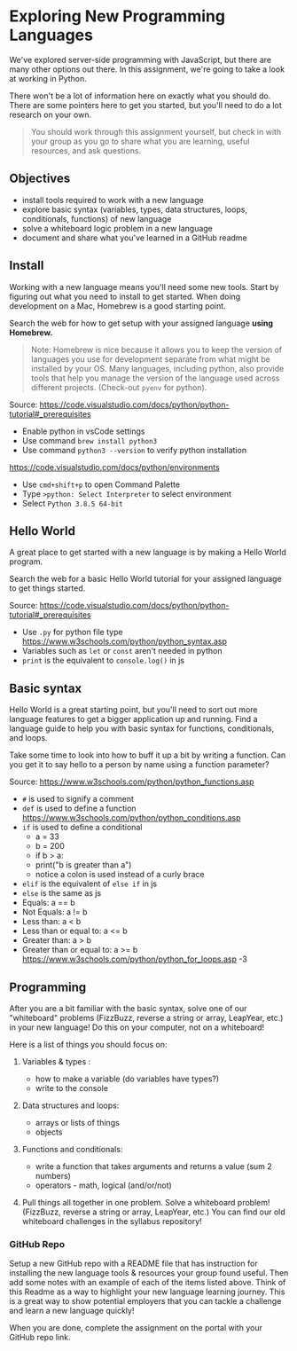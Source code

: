 # Exploring New Programming Languages

We've explored server-side programming with JavaScript, but there are many other options out there. In this assignment, we're going to take a look at working in Python.

There won't be a lot of information here on exactly what you should do. There are some pointers here to get you started, but you'll need to do a lot research on your own. 

> You should work through this assignment yourself, but check in with your group as you go to share what you are learning, useful resources, and ask questions.

## Objectives

- install tools required to work with a new language
- explore basic syntax (variables, types, data structures, loops, conditionals, functions) of new language
- solve a whiteboard logic problem in a new language
- document and share what you've learned in a GitHub readme


## Install

Working with a new language means you'll need some new tools. Start by figuring out what you need to install to get started. When doing development on a Mac, Homebrew is a good starting point. 

Search the web for how to get setup with your assigned language __using Homebrew.__

> Note: Homebrew is nice because it allows you to keep the version of languages you use for development separate from what might be installed by your OS. Many languages, including python, also provide tools that help you manage the version of the language used across different projects. (Check-out `pyenv` for python).

Source:
https://code.visualstudio.com/docs/python/python-tutorial#_prerequisites
- Enable python in vsCode settings
- Use command `brew install python3`
- Use command `python3 --version` to verify python installation

https://code.visualstudio.com/docs/python/environments
- Use `cmd+shift+p` to open Command Palette
- Type `>python: Select Interpreter` to select environment
- Select `Python 3.8.5 64-bit`


## Hello World

A great place to get started with a new language is by making a Hello World program. 

Search the web for a basic Hello World tutorial for your assigned language to get things started. 

Source:
https://code.visualstudio.com/docs/python/python-tutorial#_prerequisites
- Use `.py` for python file type
https://www.w3schools.com/python/python_syntax.asp
- Variables such as `let` or `const` aren't needed in python
- `print` is the equivalent to `console.log()` in js

## Basic syntax

Hello World is a great starting point, but you'll need to sort out more language features to get a bigger application up and running. Find a language guide to help you with basic syntax for functions, conditionals, and loops.

Take some time to look into how to buff it up a bit by writing a function. Can you get it to say hello to a person by name using a function parameter? 

Source:
https://www.w3schools.com/python/python_functions.asp
- `#` is used to signify a comment
- `def` is used to define a function
https://www.w3schools.com/python/python_conditions.asp
- `if` is used to define a conditional
    - a = 33
    - b = 200
    - if b > a:
    - print("b is greater than a")
    - notice a colon is used instead of a curly brace
- `elif` is the equivalent of `else if` in js
- `else` is the same as js
- Equals: a == b
- Not Equals: a != b
- Less than: a < b
- Less than or equal to: a <= b
- Greater than: a > b
- Greater than or equal to: a >= b
https://www.w3schools.com/python/python_for_loops.asp
-3


## Programming

After you are a bit familiar with the basic syntax, solve one of our "whiteboard" problems (FizzBuzz, reverse a string or array, LeapYear, etc.) in your new language! Do this on your computer, not on a whiteboard!

Here is a list of things you should focus on: 

1. Variables & types :
    - how to make a variable (do variables have types?)
    - write to the console

2. Data structures and loops:
    - arrays or lists of things
    - objects

3. Functions and conditionals:
    - write a function that takes arguments and returns a value (sum 2 numbers)
    - operators - math, logical (and/or/not)

4. Pull things all together in one problem. Solve a whiteboard problem! (FizzBuzz, reverse a string or array, LeapYear, etc.) You can find our old whiteboard challenges in the syllabus repository!


### GitHub Repo

Setup a new GitHub repo with a README file that has instruction for installing the new language tools & resources your group found useful. Then add some notes with an example of each of the items listed above. Think of this Readme as a way to highlight your new language learning journey. This is a great way to show potential employers that you can tackle a challenge and learn a new language quickly! 

When you are done, complete the assignment on the portal with your GitHub repo link. 
